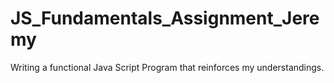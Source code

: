 # JS_Fundamentals_Assignment_Jeremy
Writing a functional Java Script Program that reinforces my understandings.
